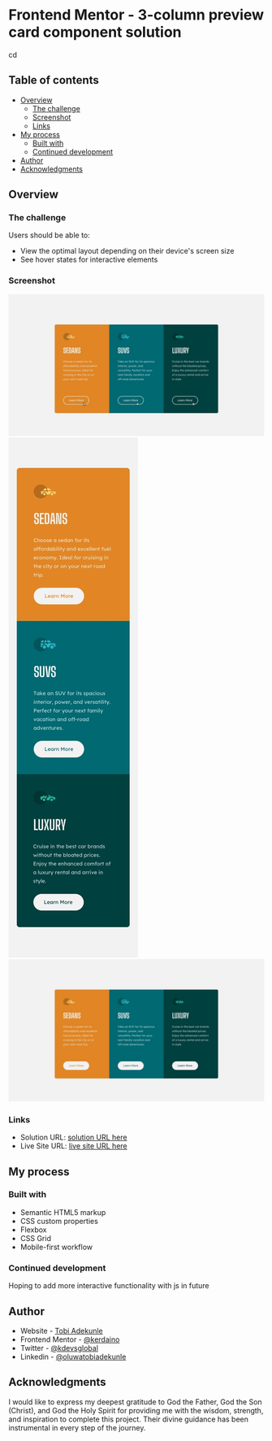 # Frontend Mentor - 3-column preview card component solution

cd 
## Table of contents

- [Overview](#overview)
  - [The challenge](#the-challenge)
  - [Screenshot](#screenshot)
  - [Links](#links)
- [My process](#my-process)
  - [Built with](#built-with)
  - [Continued development](#continued-development)
- [Author](#author)
- [Acknowledgments](#acknowledgments)

## Overview

### The challenge

Users should be able to:

- View the optimal layout depending on their device's screen size
- See hover states for interactive elements

### Screenshot

![active-state](./design/active-states.jpg)
![mobile](./design/mobile-design.jpg)
![desktop](./design/desktop-design.jpg)

### Links

- Solution URL: [solution URL here](https://github.com/kerdaino/3-column-preview-card)
- Live Site URL: [live site URL here](https://kerdaino.github.io/3-column-preview-card/)

## My process

### Built with

- Semantic HTML5 markup
- CSS custom properties
- Flexbox
- CSS Grid
- Mobile-first workflow


### Continued development

Hoping to add more interactive functionality with js in future


## Author

- Website - [Tobi Adekunle](https://kerdaino.github.io/portfolio/)
- Frontend Mentor - [@kerdaino](https://www.frontendmentor.io/profile/kerdaino)
- Twitter - [@kdevsglobal](https://www.twitter.com/kdevsglobal)
- Linkedin - [@oluwatobiadekunle](https://www.linkedin.com/in/oluwatobiadekunle/)

## Acknowledgments

I would like to express my deepest gratitude to God the Father, God the Son (Christ), and God the Holy Spirit for providing me with the wisdom, strength, and inspiration to complete this project. Their divine guidance has been instrumental in every step of the journey.
